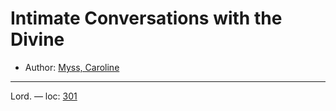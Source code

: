 # Intimate Conversations with the Divine

* Author: [Myss, Caroline]()









---
Lord. — loc: [301]()


